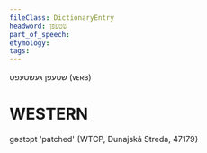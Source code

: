 ```yaml
---
fileClass: DictionaryEntry
headword: שטעפּן
part_of_speech: 
etymology: 
tags: 
---
```

שטעפּן
געשטעפּט
(ᴠᴇʀʙ)

WESTERN
========

gəstɔpt 'patched' {WTCP, Dunajská Streda, 47179}
